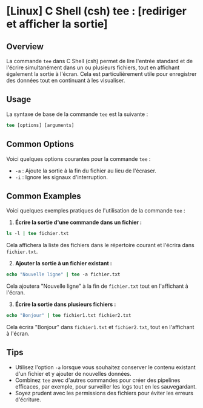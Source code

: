 # [Linux] C Shell (csh) tee : [rediriger et afficher la sortie]

## Overview
La commande `tee` dans C Shell (csh) permet de lire l'entrée standard et de l'écrire simultanément dans un ou plusieurs fichiers, tout en affichant également la sortie à l'écran. Cela est particulièrement utile pour enregistrer des données tout en continuant à les visualiser.

## Usage
La syntaxe de base de la commande `tee` est la suivante :

```csh
tee [options] [arguments]
```

## Common Options
Voici quelques options courantes pour la commande `tee` :

- `-a` : Ajoute la sortie à la fin du fichier au lieu de l'écraser.
- `-i` : Ignore les signaux d'interruption.

## Common Examples
Voici quelques exemples pratiques de l'utilisation de la commande `tee` :

1. **Écrire la sortie d'une commande dans un fichier :**

```csh
ls -l | tee fichier.txt
```

Cela affichera la liste des fichiers dans le répertoire courant et l'écrira dans `fichier.txt`.

2. **Ajouter la sortie à un fichier existant :**

```csh
echo "Nouvelle ligne" | tee -a fichier.txt
```

Cela ajoutera "Nouvelle ligne" à la fin de `fichier.txt` tout en l'affichant à l'écran.

3. **Écrire la sortie dans plusieurs fichiers :**

```csh
echo "Bonjour" | tee fichier1.txt fichier2.txt
```

Cela écrira "Bonjour" dans `fichier1.txt` et `fichier2.txt`, tout en l'affichant à l'écran.

## Tips
- Utilisez l'option `-a` lorsque vous souhaitez conserver le contenu existant d'un fichier et y ajouter de nouvelles données.
- Combinez `tee` avec d'autres commandes pour créer des pipelines efficaces, par exemple, pour surveiller les logs tout en les sauvegardant.
- Soyez prudent avec les permissions des fichiers pour éviter les erreurs d'écriture.